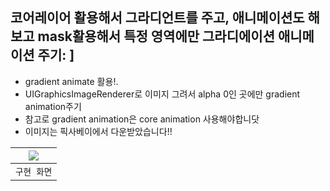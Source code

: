 ## 코어레이어 활용해서 그라디언트를 주고, 애니메이션도 해보고 mask활용해서 특정 영역에만 그라디에이션 애니메이션 주기: ]

- gradient animate 활용!.
- UIGraphicsImageRenderer로 이미지 그려서 alpha 0인 곳에만 gradient animation주기
- 참고로 gradient animation은 core animation 사용해야합니닷
- 이미지는 픽사베이에서 다운받았습니다!!


<img src="https://github.com/SHcommit/UIKitDeepDive/assets/96910404/6d7131e4-d36c-42f9-b26b-265334613bb2"> |
|:-:|
|`구현 화면`|
